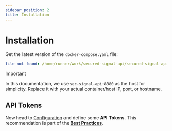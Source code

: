 ```yaml
---
sidebar_position: 2
title: Installation
---
```


# Installation

Get the latest version of the `docker-compose.yaml` file:

```yaml
file not found: /home/runner/work/secured-signal-api/secured-signal-api/examples/docker-compose.yaml
```

> [!IMPORTANT]
> In this documentation, we use `sec-signal-api:8880` as the host for simplicity.
> Replace it with your actual container/host IP, port, or hostname.

## API Tokens

Now head to [Configuration](../configuration/api-tokens) and define some **API Tokens**.
This recommendation is part of the [**Best Practices**](../best-practices).
